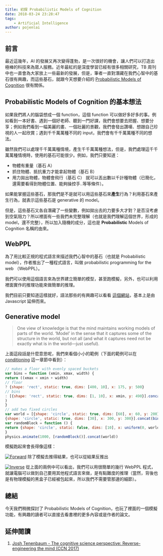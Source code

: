 ```yaml
---
title: 初探 Probabilistic Models of Cognition
date: 2018-03-24 23:28:47
tags:
    - Artificial Intelligence
author: pojenlai
---
```


## 前言

最近這幾年，AI 的發展又再次變得蓬勃，是一次很好的機會，讓人們可以打造出極棒的科技來為眾人服務。近年最紅的是深度學習已經有很多相關研究，TB 周刊中也一直會為大家放上一些最新的發展，但是，筆者一直對潛藏在我們心智中的基石很有興趣，而這些基石，就跟今天想要介紹的 [Probabilistic Models of Cognition](https://probmods.org/) 很有關係。

## Probabilistic Models of Cognition 的基本想法

如果我們將人的腦袋想成一個 function，這個 function 可以做好多好多的事。例如看到一本好書、遇到一個好老師、聽到一門好課，我們會想要去把握、想要分享；例如我們看到一幅美麗的畫、一個壯麗的景觀，我們會發出讚嘆、想跟自己珍視的人一起欣賞；遇到千千萬萬種不同的 input，我們會有千千萬萬種不同的想法。

雖然我們可以處理千千萬萬種情境，產生千千萬萬種想法，但是，我們處理這千千萬萬種情境時，使用的基石可能很少。例如，我們只要知道：

- 物體有重量（基石 A）
- 抓住物體、抵抗重力才能拿起物體（基石 B）
- 用力拋出物體，物體會飛行（基石 C）
就可以丟出數以千計種物體（已簡化，還需要看得到物體位置、能夠操控手..等等條件）。

如果能掌握這些基石，那我們是不是就可以用這些基石來**產生**行為？利用基石來產生行為，就表示這些基石是 generative 的 model。

但是，這些基石又各自潛藏了一些變數，例如拋出去的力要多大才對？是否沒考慮到空氣阻力？所以裡面有一些我們未完整理解（也就是我們理解這個世界，形成的 model，還不完整），所以加入隨機的成分，這也是 **Probabilistic** Models of Cognition 名稱的由來。

## WebPPL

為了用比較正規的程式語言來描述我們心智中的基石（也就是 Probabilistic model），作者推出了一種程式語言，叫做 probabilistic programming for the web （WebPPL）。

我們可以使用這個語言來為世界建立簡單的模型，甚至跑模擬，另外，也可以利用裡面實作的推理功能來做簡單的推理。

我們目前只要知道這樣就好，語法那些的有興趣可以看看 [這個網站](http://webppl.org/)，基本上是由 Javascript 延伸而來。

## Generative model

>One view of knowledge is that the mind maintains working models of parts of the world. ‘Model’ in the sense that it captures some of the structure in the world, but not all (and what it captures need not be exactly what is in the world—just useful).

上面這段話是什麼意思呢，我們來看個小小的範例（下面的範例可以在 [conditioning](https://probmods.org/chapters/03-conditioning.html) 這一章節中看到）：

```javascript
// makes a floor with evenly spaced buckets
var bins = function (xmin, xmax, width) {
return ((xmax < xmin + width)
// floor
? {shape: 'rect', static: true, dims: [400, 10], x: 175, y: 500}
// bins
: [{shape: 'rect', static: true, dims: [1, 10], x: xmin, y: 490}].concat(bins(xmin + width, xmax, width))
)
}
// add two fixed circles
var world = [{shape: 'circle', static: true, dims: [60], x: 60, y: 200},
{shape: 'circle', static: true, dims: [30], x: 300, y: 300}].concat(bins(-1000, 1000, 25))
var randomBlock = function () {
return {shape: 'circle', static: false, dims: [10], x: uniform(0, worldWidth), y: 0}
}
physics.animate(1000, [randomBlock()].concat(world))
```

模擬跑起來會長得像這樣：

[![Forward](http://img.youtube.com/vi/oirC9Ae9e_Y/0.jpg)](https://www.youtube.com/watch?v=oirC9Ae9e_Y
"Forward")
除了模擬去推得結果，也可以從結果反推出

[![Inverse](http://img.youtube.com/vi/AvFtKw4fXXA/0.jpg)](https://www.youtube.com/watch?v=v
"Inverse")
從上面的兩例中可以看出，我們可以用很簡單的幾行 WebPPL 程式，就讓電腦可以做到自己要用其他程式語言來做，是有點難度的推理（當然，背後也是有物理模擬的黑盒子已經被包起來，所以我們不需要管那邊的細節）。

## 總結

今天我們稍微探討了 Probabilistic Models of Cognition，也玩了裡面的一個模擬功能，有興趣的讀者可以直接去看書裡的更多內容或是作者的論文。

## 延伸閱讀

1. [Josh Tenenbaum - The cognitive science perspective: Reverse-engineering the mind (CCN 2017)](https://www.youtube.com/watch?v=Z3mFBEOH2y4&t=9s)
